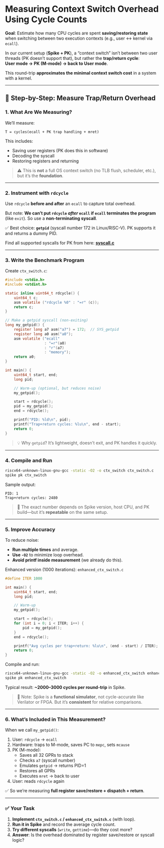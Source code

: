 # Measuring Context Switch Overhead Using Cycle Counts

**Goal**: Estimate how many CPU cycles are spent **saving/restoring state** when switching between two execution contexts (e.g., user ↔ kernel via `ecall`).

In our current setup (**Spike + PK**), a “context switch” isn’t between two user threads (PK doesn’t support that), but rather the **trap/return cycle**:  
**User mode → PK (M-mode) → back to User mode**.

This round-trip **approximates the minimal context switch cost** in a system with a kernel.

---

## 📏 Step-by-Step: Measure Trap/Return Overhead

### 1. **What Are We Measuring?**

We’ll measure:
```text
T = cycles(ecall + PK trap handling + mret)
```
This includes:
- Saving user registers (PK does this in software)
- Decoding the syscall
- Restoring registers and returning

> ⚠️ This is **not** a full OS context switch (no TLB flush, scheduler, etc.), but it’s the **foundation**.

---

### 2. **Instrument with `rdcycle`**

Use `rdcycle` **before and after** an `ecall` to capture total overhead.

But note: **We can’t put `rdcycle` *after* `ecall` if `ecall` terminates the program** (like `exit`). So use a **non-terminating syscall**.

✅ Best choice: **`getpid`** (syscall number 172 in Linux/RISC-V). PK supports it and returns a dummy PID. 

Find all supported syscalls for PK from here: **[syscall.c](https://github.com/riscv-software-src/riscv-pk/blob/master/pk/syscall.h)**

---

### 3. **Write the Benchmark Program**

Create `ctx_switch.c`:

```c
#include <stdio.h>
#include <stdint.h>

static inline uint64_t rdcycle() {
    uint64_t c;
    asm volatile ("rdcycle %0" : "=r" (c));
    return c;
}

// Make a getpid syscall (non-exiting)
long my_getpid() {
    register long a7 asm("a7") = 172;  // SYS_getpid
    register long a0 asm("a0");
    asm volatile ("ecall"
                  : "=r"(a0)
                  : "r"(a7)
                  : "memory");
    return a0;
}

int main() {
    uint64_t start, end;
    long pid;

    // Warm-up (optional, but reduces noise)
    my_getpid();

    start = rdcycle();
    pid = my_getpid();
    end = rdcycle();

    printf("PID: %ld\n", pid);
    printf("Trap+return cycles: %lu\n", end - start);
    return 0;
}
```

> 💡 Why `getpid`? It’s lightweight, doesn’t exit, and PK handles it quickly.

---

### 4. **Compile and Run**

```bash
riscv64-unknown-linux-gnu-gcc -static -O2 -o ctx_switch ctx_switch.c
spike pk ctx_switch
```

Sample output:
```
PID: 1
Trap+return cycles: 2480
```

> 📌 The exact number depends on Spike version, host CPU, and PK build—but it’s **repeatable** on the same setup.

---

### 5. **Improve Accuracy**

To reduce noise:
- **Run multiple times** and average.
- **Use `-O2`** to minimize loop overhead.
- **Avoid printf inside measurement** (we already do this).

Enhanced version (1000 iterations): `enhanced_ctx_switch.c`

```c
#define ITER 1000

int main() {
    uint64_t start, end;
    long pid;

    // Warm-up
    my_getpid();

    start = rdcycle();
    for (int i = 0; i < ITER; i++) {
        pid = my_getpid();
    }
    end = rdcycle();

    printf("Avg cycles per trap+return: %lu\n", (end - start) / ITER);
    return 0;
}
```

Compile and run:
```bash
riscv64-unknown-linux-gnu-gcc -static -O2 -o enhanced_ctx_switch enhanced_ctx_switch.c
spike pk enhanced_ctx_switch
```

Typical result: **~2000–3000 cycles per round-trip** in Spike.

> 🔬 Note: Spike is a **functional simulator**, not cycle-accurate like Verilator or FPGA. But it’s **consistent** for relative comparisons.

---

### 6. **What’s Included in This Measurement?**

When we call `my_getpid()`:
1. User: `rdcycle` → `ecall`
2. Hardware: traps to M-mode, saves PC to `mepc`, sets `mcause`
3. PK (M-mode):
   - Saves all 32 GPRs to stack
   - Checks `a7` (syscall number)
   - Emulates `getpid` → returns PID=1
   - Restores all GPRs
   - Executes `mret` → back to user
4. User: reads `rdcycle` again

✅ So we’re measuring **full register save/restore + dispatch + return**.

---

### ✅ Your Task

1. **Implement `ctx_switch.c` / `enhanced_ctx_switch.c`** (with loop).
2. **Run it in Spike** and record the average cycle count.
3. **Try different syscalls** (`write`, `gettime`)—do they cost more?
4. **Answer**: Is the overhead dominated by register save/restore or syscall logic?